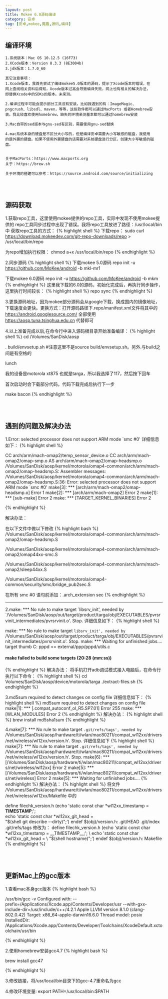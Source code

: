 ```yaml
---
layout: post
title: Mokee 6.0源码编译
category: 安卓
tag: [安卓,mokee,魔趣,源码,编译]
---
```


<h2>编译环境</h2>

```
1.系统版本：Mac OS 10.12.5 (16F73)
2.XCode版本：Version 8.3.3 (8E3004b)
3.jdk版本：1.7.0_60

其它注意事项：
1.Xcode版本，我首先尝试了编译mokee5.0版本的源码，提示了Xcode版本的错误，在
网上查阅相关资料后得知，Xcode版本过高会导致编译失败，网上也有相关的解决办法，
即替换Xcode中的SDKs的版本。未亲测。

2.编译过程中可能会提示部分工具没有安装，比如我遇到的有：ImageMagic、
pngcrush、libsdl、maven，等等，这些软件都可以通过MacPorts 或者Homebrew安
装。我比较喜欢使用homebrew，缺失的环境亲测基本都可以通过homebrew安装

3.Mac自带的sed版本与gnu-sed有区别，需要使用gnu-sed替换

4.mac系统本身的硬盘是不区分大小写的，但是编译安卓需要大小写敏感的磁盘，我使用
的是外置的硬盘。如果不使用外置硬盘的话需要对系统硬盘进行分区，创建大小写敏感的磁
盘。


关于MacPorts：https://www.macports.org
关于：https://brew.sh

关于环境的搭建可以参考：https://source.android.com/source/initializing
```
<br>
<br>

<h2>源码获取</h2>

1.获取repo工具，这里使用mokee提供的repo工具，实际中发现不使用mokee提供的
repo工具同步过程中出现了错误。我将repo工具放进了路径：/usr/local/bin中
获取repo工具的方式：
{% highlight shell %}
下载repo：
sudo curl https://download.mokeedev.com/git-repo-downloads/repo > /usr/local/bin/repo

为repo增加执行权限：
chmod a+x /usr/local/bin/repo
{% endhighlight %}

2.同步源码
{% highlight shell %}
下载mokee 5.0源码
repo init -u https://github.com/MoKee/android -b mkl-mr1

下载mokee 6.0源码
repo init -u https://github.com/MoKee/android -b mkm
{% endhighlight %}
这里我下载的6.0的源码，初始化完成后，再执行同步操作，这里执行时间较长：
{% highlight shell %}
repo sync
{% endhighlight %}

3.更换源码地址，因为mokee部分源码会从google下载，换成国内的镜像地址，下载速度会更快。更换方式：打开源码路径下.repo/manifest.xml文件将其中的 https://android.googlesource.com/ 全部使用 https://aosp.tuna.tsinghua.edu.cn 代替即可


4.以上准备完成以后,在命令行中进入源码根目录开始准备编译：
{% highlight shell %}
cd /Volumes/SanDisk/aosp

. build/envsetup.sh      #注意这里不是source build/envsetup.sh。另外.与build之间是有空格的

lunch

我的设备是motorola xt875 也就是targa，所以我选择了117，然后按下回车

首次启动时会下载部分代码，代码下载完成后执行下一步

make bacon
{% endhighlight %}


<br>
<br>

<h2>遇到的问题及解决办法</h2>

1.Error: selected processor does not support ARM mode `smc #0'
详细信息如下：
{% highlight shell %}

  CC      arch/arm/mach-omap2/temp_sensor_device.o
  CC      arch/arm/mach-omap2/omap-smp.o
  AS      arch/arm/mach-omap2/omap-headsmp.o
/Volumes/SanDisk/aosp/kernel/motorola/omap4-common/arch/arm/mach-omap2/omap-headsmp.S: Assembler messages:
/Volumes/SanDisk/aosp/kernel/motorola/omap4-common/arch/arm/mach-omap2/omap-headsmp.S:36: Error: selected processor does not support ARM mode `smc #0'
make[3]: *** [arch/arm/mach-omap2/omap-headsmp.o] Error 1
make[2]: *** [arch/arm/mach-omap2] Error 2
make[1]: *** [sub-make] Error 2
make: *** [TARGET_KERNEL_BINARIES] Error 2

{% endhighlight %}

解决办法：

在以下文件中做以下修改
{% highlight bash %}
/Volumes/SanDisk/aosp/kernel/motorola/omap4-common/arch/arm/mach-omap2/omap-headsmp.S

/Volumes/SanDisk/aosp/kernel/motorola/omap4-common/arch/arm/mach-omap2/omap44xx-smc.S

/Volumes/SanDisk/aosp/kernel/motorola/omap4-common/arch/arm/mach-omap2/sleep44xx.S

/Volumes/SanDisk/aosp/kernel/motorola/omap4-common/security/smc/bridge_pub2sec.S

在所有 smc #0 语句前添加：.arch_extension sec
{% endhighlight %}
<hr>
2.make: *** No rule to make target `libsrv_init', needed by `/Volumes/SanDisk/aosp/out/target/product/targa/obj/EXECUTABLES/pvrsrvinit_intermediates/pvrsrvinit.o'.  Stop.
详细信息如下：
{% highlight shell %}

make: *** No rule to make target `libsrv_init', needed by `/Volumes/SanDisk/aosp/out/target/product/targa/obj/EXECUTABLES/pvrsrvinit_intermediates/pvrsrvinit.o'.  Stop.
make: *** Waiting for unfinished jobs....
target thumb C: pppd <= external/ppp/pppd/utils.c

#### make failed to build some targets (20:28 (mm:ss)) ####

{% endhighlight %}
解决办法：
将手机打开adb调试模式接入电脑后，在命令行执行以下命令：
{% highlight shell %}
cd Volumes/SanDisk/aosp/device/motorola/targa
./extract-files.sh
{% endhighlight %}


3.md5sum required to detect changes on config file
详细信息如下：
{% highlight shell %}
md5sum required to detect changes on config file
make[1]: *** [.compat_autoconf_ol_R5.SP7.01] Error 255
make: *** [WLAN_MODULES] Error 2
{% endhighlight %}
解决办法：
{% highlight shell %}
brew install md5sha1sum
{% endhighlight %}

4.make[7]: *** No rule to make target `.git/refs/tags', needed by `/Volumes/SanDisk/aosp/hardware/ti/wlan/mac80211/compat_wl12xx/drivers/net/wireless/wl12xx/version.h'.  Stop.
详细信息如下
{% highlight shell %}
make[7]: *** No rule to make target `.git/refs/tags', needed by `/Volumes/SanDisk/aosp/hardware/ti/wlan/mac80211/compat_wl12xx/drivers/net/wireless/wl12xx/version.h'.  Stop.
make[6]: *** [/Volumes/SanDisk/aosp/hardware/ti/wlan/mac80211/compat_wl12xx/drivers/net/wireless/wl12xx] Error 2
make[5]: *** [/Volumes/SanDisk/aosp/hardware/ti/wlan/mac80211/compat_wl12xx/drivers/net/wireless] Error 2
make[5]: *** Waiting for unfinished jobs....
{% endhighlight %}
解决办法：
{% highlight shell %}
将文件
/Volumes/SanDisk/aosp/hardware/ti/wlan/mac80211/compat_wl12xx/drivers/net/wireless/wl12xx/Makefile
中的

define filechk_version.h
	(echo 'static const char *wl12xx_timestamp = __TIMESTAMP__;'; \
	echo 'static const char *wl12xx_git_head = \
			"$(shell git describe --dirty)";')
endef
$(obj)/version.h: .git/HEAD .git/index .git/refs/tags
修改为：
define filechk_version.h
	(echo 'static const char *wl12xx_timestamp = __TIMESTAMP__;'; \
	echo 'static const char *wl12xx_git_head = \
			"$(shell hostname)";')
endef
$(obj)/version.h: Makefile
{% endhighlight %}

<br>
<br>

<h2>更新Mac上的gcc版本</h2>
1.查看mac本身gcc版本
{% highlight bash %}

/usr/bin/gcc -v
Configured with: --prefix=/Applications/Xcode.app/Contents/Developer/usr --with-gxx-include-dir=/usr/include/c++/4.2.1
Apple LLVM version 8.1.0 (clang-802.0.42)
Target: x86_64-apple-darwin16.6.0
Thread model: posix
InstalledDir: /Applications/Xcode.app/Contents/Developer/Toolchains/XcodeDefault.xctoolchain/usr/bin

{% endhighlight %}

2.使用homebrew安装gcc4.7
{% highlight bash %}

brew install gcc47

{% endhighlight %}

3.修改链接，将/usr/local/bin目录下的gcc-4.7重命名为gcc

4.修改环境变量: export PATH=/usr/local/bin:$PATH